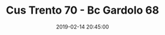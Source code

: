 ---
title: Cus Trento 70 - Bc Gardolo 68
date: 2019-02-14 20:45:00
squadra-a: Bc Gardolo
punteggio-a: 68
squadra-b: Cus Trento
punteggio-b: 70
partite/squadra: serie-d-18-19
luogo: PALESTRA SANBAPOLIS
categoria: serie d
---